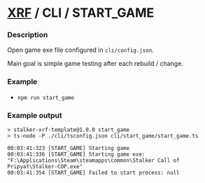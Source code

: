 # [XRF](../../) / CLI / START_GAME

### Description

Open game exe file configured in `cli/config.json`. <br/>

Main goal is simple game testing after each rebuild / change.

### Example

- `npm run start_game`

### Example output

```text
> stalker-xrf-template@1.0.0 start_game
> ts-node -P ./cli/tsconfig.json cli/start_game/start_game.ts

00:03:41:323 [START_GAME] Starting game
00:03:41:336 [START_GAME] Starting game exe: "F:\Applications\Steam\steamapps\common\Stalker Call of Pripyat\Stalker-COP.exe"
00:03:41:354 [START_GAME] Failed to start process: null
```
